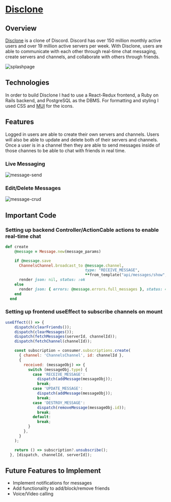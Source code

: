 # [Disclone](https://discable-k8cm.onrender.com)

## Overview
[Disclone](https://discable-k8cm.onrender.com) is a clone of Discord. Discord has over 150 million monthly active users and over 19 million active servers per week. With Disclone, users are able to communicate with each other through real-time chat messaging, create servers and channels, and collaborate with others through friends.

![splashpage](https://user-images.githubusercontent.com/116383442/224833430-54153164-b324-4feb-9d51-47ecbf02586e.gif)

## Technologies

In order to build Disclone I had to use a React-Redux frontend, a Ruby on Rails backend, and PostgreSQL as the DBMS. For formatting and styling I used CSS and [MUI](https://mui.com) for the icons.

## Features

Logged in users are able to create their own servers and channels. Users will also be able to update and delete both of their servers and channels. Once a user is in a channel then they are able to send messages inside of those channes to be able to chat with friends in real time.

### Live Messaging
![message-send](https://user-images.githubusercontent.com/116383442/224832221-5d11364d-166a-444e-bb01-9804862a83ac.gif)

### Edit/Delete Messages
![message-crud](https://user-images.githubusercontent.com/116383442/224832059-9a39f051-b5b5-4cf6-bd67-98eee8d6dca1.gif)

## Important Code

### Setting up backend Controller/ActionCable actions to enable real-time chat
```ruby
def create
    @message = Message.new(message_params)

    if @message.save
      ChannelsChannel.broadcast_to @message.channel,
                                   type: "RECEIVE_MESSAGE",
                                   **from_template("api/messages/show", message: @message)
      render json: nil, status: :ok
    else
      render json: { errors: @message.errors.full_messages }, status: 422
    end
  end
```

### Setting up frontend useEffect to subscribe channels on mount
```javascript
useEffect(() => {
    dispatch(clearFriends());
    dispatch(clearMessages());
    dispatch(fetchMessages(serverId, channelId));
    dispatch(fetchChannel(channelId));

    const subscription = consumer.subscriptions.create(
      { channel: 'ChannelsChannel', id: channelId },
      {
        received: (messageObj) => {
          switch (messageObj.type) {
            case 'RECEIVE_MESSAGE':
              dispatch(addMessage(messageObj));
              break;
            case 'UPDATE_MESSAGE':
              dispatch(addMessage(messageObj));
              break;
            case 'DESTROY_MESSAGE':
              dispatch(removeMessage(messageObj.id));
              break;
            default:
              break;
          }
        },
      }
    );

    return () => subscription?.unsubscribe();
  }, [dispatch, channelId, serverId]);
```

## Future Features to Implement
+ Implement notifications for messages
+ Add functionality to add/block/remove friends
+ Voice/Video calling
